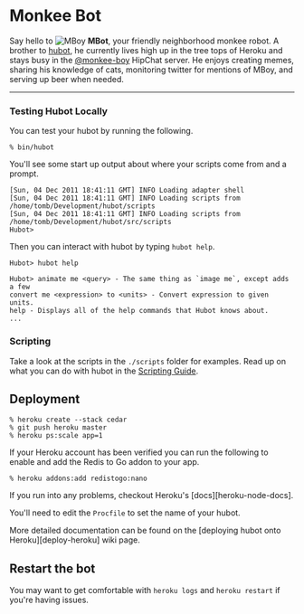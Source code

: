 # Monkee Bot

Say hello to ![MBoy](https://dujrsrsgsd3nh.cloudfront.net/img/emoticons/113009/mboy-1403710932.jpg) **MBot**, your friendly neighborhood monkee robot. A brother to [hubot](https://hubot.github.com/), he currently lives high up in the tree tops of Heroku and stays busy in the [@monkee-boy](http://github.com/monkee-boy/) HipChat server. He enjoys creating memes, sharing his knowledge of cats, monitoring twitter for mentions of MBoy, and serving up beer when needed.

---

### Testing Hubot Locally

You can test your hubot by running the following.

    % bin/hubot

You'll see some start up output about where your scripts come from and a
prompt.

    [Sun, 04 Dec 2011 18:41:11 GMT] INFO Loading adapter shell
    [Sun, 04 Dec 2011 18:41:11 GMT] INFO Loading scripts from /home/tomb/Development/hubot/scripts
    [Sun, 04 Dec 2011 18:41:11 GMT] INFO Loading scripts from /home/tomb/Development/hubot/src/scripts
    Hubot>

Then you can interact with hubot by typing `hubot help`.

    Hubot> hubot help

    Hubot> animate me <query> - The same thing as `image me`, except adds a few
    convert me <expression> to <units> - Convert expression to given units.
    help - Displays all of the help commands that Hubot knows about.
    ...


### Scripting

Take a look at the scripts in the `./scripts` folder for examples. Read up on what you can do with hubot in the [Scripting Guide](https://github.com/github/hubot/blob/master/docs/scripting.md).

## Deployment

    % heroku create --stack cedar
    % git push heroku master
    % heroku ps:scale app=1

If your Heroku account has been verified you can run the following to enable
and add the Redis to Go addon to your app.

    % heroku addons:add redistogo:nano

If you run into any problems, checkout Heroku's [docs][heroku-node-docs].

You'll need to edit the `Procfile` to set the name of your hubot.

More detailed documentation can be found on the
[deploying hubot onto Heroku][deploy-heroku] wiki page.

## Restart the bot

You may want to get comfortable with `heroku logs` and `heroku restart`
if you're having issues.
